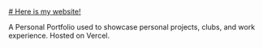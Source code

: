 [# Here is my website!](https://www.anshulshirude.com/)

A Personal Portfolio used to showcase personal projects, clubs, and work experience.
Hosted on Vercel.
